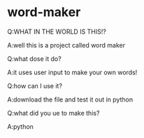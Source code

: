 # word-maker
 
Q:WHAT IN THE WORLD IS THIS!?

A:well this is a project called word maker 


Q:what dose it do?

A:it uses user input to make your own words!

Q:how can I use it?

A:download the file and test it out in python

Q:what did you ue to make this?

A:python 
